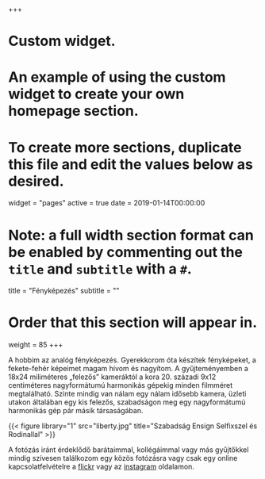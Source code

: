 +++
# Custom widget.
# An example of using the custom widget to create your own homepage section.
# To create more sections, duplicate this file and edit the values below as desired.
widget = "pages"
active = true
date = 2019-01-14T00:00:00

# Note: a full width section format can be enabled by commenting out the `title` and `subtitle` with a `#`.
title = "Fényképezés"
subtitle = ""

# Order that this section will appear in.
weight = 85
+++

A hobbim az analóg fényképezés.  Gyerekkorom óta készítek fényképeket, a fekete-fehér képeimet magam hívom és nagyítom.  A gyűjteményemben a 18x24 miliméteres „felezős” kameráktól a kora 20. századi 9x12 centiméteres nagyformátumú harmonikás gépekig minden filmméret megtalálható.  Szinte mindig van nálam egy nálam idősebb kamera, üzleti utakon általában egy kis felezős, szabadságon meg egy nagyformátumú harmonikás gép pár másik társaságában.

{{< figure library="1" src="liberty.jpg" title="Szabadság Ensign Selfixszel és Rodinallal" >}}

A fotózás iránt érdeklődő barátaimmal, kollégáimmal vagy más gyűjtőkkel mindig szívesen találkozom egy közös fotózásra vagy csak egy online kapcsolatfelvételre a [flickr](https://www.flickr.com/people/antaldaniel/) vagy az [instagram](https://www.instagram.com/antaldaniel/) oldalamon.
